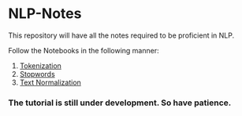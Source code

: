 # NLP-Notes

This repository will have all the notes required to be proficient in NLP.

Follow the Notebooks in the following manner:
1. [Tokenization](https://github.com/Raj-dot-GitHub/NLP-Notes/tree/main/Tokenization)
2. [Stopwords](https://github.com/Raj-dot-GitHub/NLP-Notes/tree/main/Stopwords)
3. [Text Normalization](https://github.com/Raj-dot-GitHub/NLP-Notes/tree/main/Text%20Normalization)


### The tutorial is still under development. So have patience.
